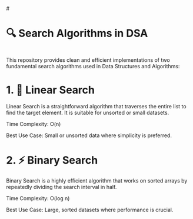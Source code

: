 #<h1>🔍 Search Algorithms in DSA</h1><br>
This repository provides clean and efficient implementations of two fundamental search algorithms used in Data Structures and Algorithms:

<h1>1. 🔢 Linear Search</h1>
Linear Search is a straightforward algorithm that traverses the entire list to find the target element. It is suitable for unsorted or small datasets.

Time Complexity: O(n)

Best Use Case: Small or unsorted data where simplicity is preferred.

<h1>2. ⚡ Binary Search</h1>
Binary Search is a highly efficient algorithm that works on sorted arrays by repeatedly dividing the search interval in half.

Time Complexity: O(log n)

Best Use Case: Large, sorted datasets where performance is crucial.

